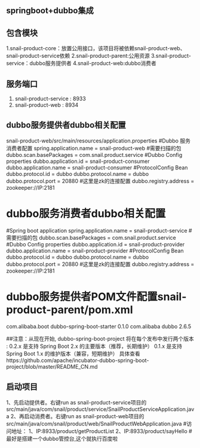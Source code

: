 ## springboot+dubbo集成


## 包含模块

1.snail-product-core：放置公用接口，该项目将被依赖snail-product-web、snail-product-service依赖
2.snail-product-parent:公用资源
3.snail-product-service：dubbo服务提供者
4.snail-product-web:dubbo消费者


## 服务端口

1. snail-product-service : 8933
2. snail-product-web : 8934

## dubbo服务提供者dubbo相关配置
snail-product-web/src/main/resources/application.properties
#Dubbo 服务消费者配置
spring.application.name = snail-product-web
#需要扫描的包
dubbo.scan.basePackages  = com.snail.product.service
#Dubbo Config properties
dubbo.application.id = snail-product-consumer
dubbo.application.name = snail-product-consumer
#ProtocolConfig Bean
dubbo.protocol.id = dubbo
dubbo.protocol.name = dubbo
dubbo.protocol.port = 20880
#这里是zk的连接配置
dubbo.registry.address = zookeeper://IP:2181



# dubbo服务消费者dubbo相关配置
#Spring boot application
spring.application.name = snail-product-service
#需要扫描的包
dubbo.scan.basePackages  = com.snail.product.service
#Dubbo Config properties
dubbo.application.id = snail-product-provider
dubbo.application.name = snail-product-provider
#ProtocolConfig Bean
dubbo.protocol.id = dubbo
dubbo.protocol.name = dubbo
dubbo.protocol.port = 20880
#这里是zk的连接配置
dubbo.registry.address = zookeeper://IP:2181

# dubbo服务提供者POM文件配置snail-product-parent/pom.xml
<dependency>
	<groupId>com.alibaba.boot</groupId>
	<artifactId>dubbo-spring-boot-starter</artifactId>
	<version>0.1.0</version>
</dependency>
<dependency>
	<groupId>com.alibaba</groupId>
	<artifactId>dubbo</artifactId>
	<version>2.6.5</version>
</dependency>

##注意：从现在开始, dubbo-spring-boot-project 将在每个发布中发行两个版本 :
0.2.x 是支持 Spring Boot 2.x 的主要版本（推荐，长期维护）
0.1.x 是支持 Spring Boot 1.x 的维护版本（兼容，短期维护）
具体查看https://github.com/apache/incubator-dubbo-spring-boot-project/blob/master/README_CN.md


## 启动项目
1、先启动提供者。右键run as snail-product-service项目的src/main/java/com/snail/product/service/SnailProductServiceApplication.java
2、再启动消费者。右键run as snail-product-web项目的src/main/java/com/snail/product/web/SnailProductWebApplication.java
#访问地址：
1、IP:8933/product/getProductList
2、IP:8933/product/sayHello
#最好是搭建一个dubbo管控台,这个就执行百度啦



